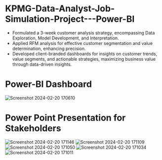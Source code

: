 # KPMG-Data-Analyst-Job-Simulation-Project---Power-BI

- Formulated a 3-week customer analysis strategy, encompassing Data Exploration, Model Development, and Interpretation.
- Applied RFM analysis for effective customer segmentation and value determination, enhancing precision.
- Developed client-branded dashboards for insights on customer trends, value segments, and actionable strategies, maximizing business value through data-driven insights.
  
# Power-BI Dashboard
![Screenshot 2024-02-20 170610](https://github.com/sanathchalla/KPMG-Data-Analyst-Job-Simulation-Project---Power-BI/assets/110670357/8b628fb2-e7d6-4f56-9555-2ba7469307e9)

# Power Point Presentation for Stakeholders
![Screenshot 2024-02-20 171146](https://github.com/sanathchalla/KPMG-Data-Analyst-Job-Simulation-Project---Power-BI/assets/110670357/c8325e81-024b-4508-8603-ab757a06aa33)
![Screenshot 2024-02-20 171109](https://github.com/sanathchalla/KPMG-Data-Analyst-Job-Simulation-Project---Power-BI/assets/110670357/4ccdda16-31e4-4be6-a320-9cf62bbb0386)
![Screenshot 2024-02-20 171050](https://github.com/sanathchalla/KPMG-Data-Analyst-Job-Simulation-Project---Power-BI/assets/110670357/655c518a-3c79-4121-9e52-f1000ca7f51c)
![Screenshot 2024-02-20 171034](https://github.com/sanathchalla/KPMG-Data-Analyst-Job-Simulation-Project---Power-BI/assets/110670357/9d7a4c81-eab7-474e-9611-8ebdcaa1987f)
![Screenshot 2024-02-20 171011](https://github.com/sanathchalla/KPMG-Data-Analyst-Job-Simulation-Project---Power-BI/assets/110670357/955ac398-d52d-4c46-8551-200e0f45cf3d)

